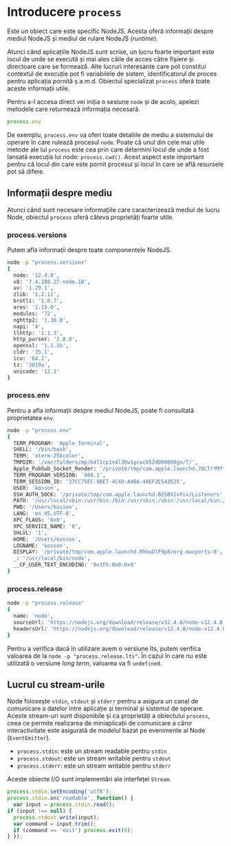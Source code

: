 # Introducere `process`

Este un obiect care este specific NodeJS. Acesta oferă informații despre mediul NodeJS și mediul de rulare NodeJS (*runtime*).

Atunci când aplicațiile NodeJS sunt scrise, un lucru foarte important este locul de unde se execută și mai ales căile de acces către fișiere și directoare care se formează. Alte lucruri interesante care pot constitui contextul de execuție pot fi variabilele de sistem, identificatorul de proces pentru aplicația pornită ș.a.m.d. Obiectul specializat `process` oferă toate aceste informații utile.

Pentru a-l accesa direct vei iniția o sesiune `node` și de acolo, apelezi metodele care returnează informația necesară.

```javascript
process.env
```

De exemplu, `process.env` va oferi toate detaliile de mediu a sistemului de operare în care rulează procesul `node`. Poate că unul din cele mai utile metode ale lui `process` este cea prin care determini locul de unde a fost lansată execuția lui node: `process.cwd()`. Acest aspect este important pentru că locul din care este pornit procesul și locul în care se află resursele pot să difere.

## Informații despre mediu

Atunci când sunt necesare informațiile care caracterizează mediul de lucru Node, obiectul `process` oferă câteva proprietăți foarte utile.

### process.versions

Putem afla informații despre toate componentele NodeJS.

```bash
node -p "process.versions"
{
  node: '12.4.0',
  v8: '7.4.288.27-node.18',
  uv: '1.29.1',
  zlib: '1.2.11',
  brotli: '1.0.7',
  ares: '1.15.0',
  modules: '72',
  nghttp2: '1.38.0',
  napi: '4',
  llhttp: '1.1.3',
  http_parser: '2.8.0',
  openssl: '1.1.1b',
  cldr: '35.1',
  icu: '64.2',
  tz: '2019a',
  unicode: '12.1'
}
```

### process.env

Pentru a afla informații despre mediul NodeJS, poate fi consultată proprietatea `env`.

```bash
node -p "process.env"
{
  TERM_PROGRAM: 'Apple_Terminal',
  SHELL: '/bin/bash',
  TERM: 'xterm-256color',
  TMPDIR: '/var/folders/mp/b4l1cp1n4l30w1gcwcb52d000000gn/T/',
  Apple_PubSub_Socket_Render: '/private/tmp/com.apple.launchd.7OLTrYMftW/Render',
  TERM_PROGRAM_VERSION: '404.1',
  TERM_SESSION_ID: '37CC75EC-9BE7-4C4D-A4BA-4AEF2E542E25',
  USER: 'kosson',
  SSH_AUTH_SOCK: '/private/tmp/com.apple.launchd.B2S0XIvYix/Listeners',
  PATH: '/usr/local/sbin:/usr/bin:/bin:/usr/sbin:/sbin:/usr/local/bin:/opt/X11/bin',
  PWD: '/Users/kosson',
  LANG: 'en_US.UTF-8',
  XPC_FLAGS: '0x0',
  XPC_SERVICE_NAME: '0',
  SHLVL: '1',
  HOME: '/Users/kosson',
  LOGNAME: 'kosson',
  DISPLAY: '/private/tmp/com.apple.launchd.RhbuDlF9p8/org.macports:0',
  _: '/usr/local/bin/node',
  __CF_USER_TEXT_ENCODING: '0x1F5:0x0:0x0'
}
```

### process.release

```bash
node -p "process.release"
{
  name: 'node',
  sourceUrl: 'https://nodejs.org/download/release/v12.4.0/node-v12.4.0.tar.gz',
  headersUrl: 'https://nodejs.org/download/release/v12.4.0/node-v12.4.0-headers.tar.gz'
}
```

Pentru a verifica dacă în utilizare avem o versiune lts, putem verifica valoarea de la `node -p "process.release.lts"`. În cazul în care nu este utilizată o versiune *long term*, valoarea va fi `undefined`.

## Lucrul cu stream-urile

Node folosește `stdin`, `stdout` și `stderr` pentru a asigura un canal de comunicare a datelor între aplicație și terminal și sistemul de operare. Aceste stream-uri sunt disponibile și ca proprietăți a obiectului `process`, ceea ce permite realizarea de miniaplicații de comunicare a căror interactivitate este asigurată de modelul bazat pe evenimente al Node (`EventEmitter`).

- `process.stdin`: este un stream readable pentru `stdin` 
- `process.stdout`: este un stream writable pentru `stdout` 
- `process.stderr`: este un stream writable pentru `stderr`

Aceste obiecte I/O sunt implementări ale interfeței `Stream`.

```javascript
process.stdin.setEncoding('utf8');
process.stdin.on('readable', function() {
  var input = process.stdin.read();
if (input !== null) {
  process.stdout.write(input);
  var command = input.trim(); 
  if (command == 'exit') process.exit(0);
} });
```